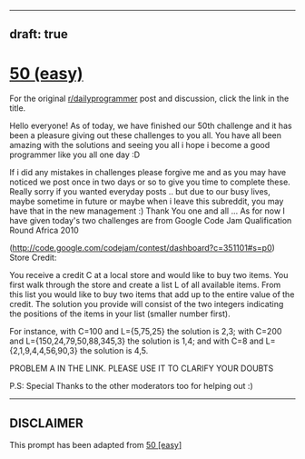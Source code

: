 ---
draft: true
----

# [50 (easy)](https://www.reddit.com/r/dailyprogrammer/comments/teua8/592012_challenge_50_easy/)

For the original [r/dailyprogrammer](https://www.reddit.com/r/dailyprogrammer/) post and discussion, click the link in the title.

Hello everyone! As of today, we have finished our 50th challenge and it has been a pleasure giving out these challenges to you all. You have all been amazing with the solutions and seeing you all i hope i become a good programmer like you all one day :D

If i did any mistakes in challenges please forgive me and as you may have noticed we post once in two days or so to give you time to complete these. Really sorry if you wanted everyday posts .. but due to our busy lives, maybe sometime in future or maybe when i leave this subreddit, you may have that in the new management :) Thank You one and all ... As for now I have given today's two challenges are from Google Code Jam Qualification Round Africa 2010

(http://code.google.com/codejam/contest/dashboard?c=351101#s=p0)
Store Credit: 

You receive a credit C at a local store and would like to buy two items. You first walk through the store and create a list L of all available items. From this list you would like to buy two items that add up to the entire value of the credit. The solution you provide will consist of the two integers indicating the positions of the items in your list (smaller number first). 

For instance, with C=100 and L={5,75,25} the solution is 2,3; with C=200 and L={150,24,79,50,88,345,3} the solution is 1,4; and with C=8 and L={2,1,9,4,4,56,90,3} the solution is 4,5.

PROBLEM A IN THE LINK. PLEASE USE IT TO CLARIFY YOUR DOUBTS

P.S:  Special Thanks to the other moderators too for helping out :)


----
## **DISCLAIMER**
This prompt has been adapted from [50 [easy]](https://www.reddit.com/r/dailyprogrammer/comments/teua8/592012_challenge_50_easy/
)

